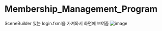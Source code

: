 # Membership_Management_Program
SceneBuilder 있는 login.fxml을 가져와서 화면에 보여줌
![image](https://github.com/yeonjuyeong/Membership_Management_Program/assets/123055714/8c6c5d85-e4d8-4d2c-9fbd-da408c6e1c71)
